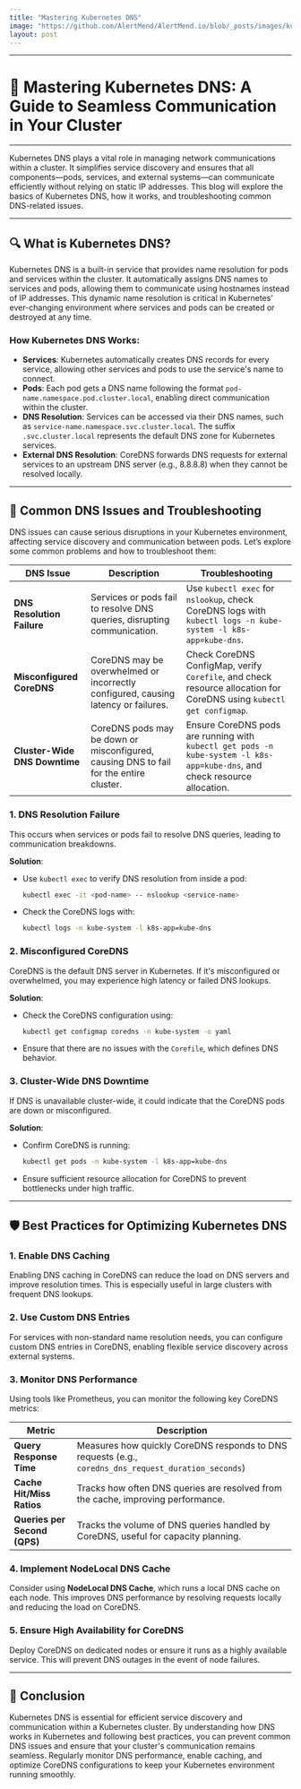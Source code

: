 ```yaml
---
title: "Mastering Kubernetes DNS"
image: "https://github.com/AlertMend/AlertMend.io/blob/_posts/images/kubernetes_dns.png?raw=true"
layout: post
---
```


---
# 🚨 **Mastering Kubernetes DNS: A Guide to Seamless Communication in Your Cluster**
---

Kubernetes DNS plays a vital role in managing network communications within a cluster. It simplifies service discovery and ensures that all components—pods, services, and external systems—can communicate efficiently without relying on static IP addresses. This blog will explore the basics of Kubernetes DNS, how it works, and troubleshooting common DNS-related issues.

---

## 🔍 **What is Kubernetes DNS?**

Kubernetes DNS is a built-in service that provides name resolution for pods and services within the cluster. It automatically assigns DNS names to services and pods, allowing them to communicate using hostnames instead of IP addresses. This dynamic name resolution is critical in Kubernetes’ ever-changing environment where services and pods can be created or destroyed at any time.

### How Kubernetes DNS Works:
- **Services**: Kubernetes automatically creates DNS records for every service, allowing other services and pods to use the service's name to connect.
- **Pods**: Each pod gets a DNS name following the format `pod-name.namespace.pod.cluster.local`, enabling direct communication within the cluster.
- **DNS Resolution**: Services can be accessed via their DNS names, such as `service-name.namespace.svc.cluster.local`. The suffix `.svc.cluster.local` represents the default DNS zone for Kubernetes services.
- **External DNS Resolution**: CoreDNS forwards DNS requests for external services to an upstream DNS server (e.g., 8.8.8.8) when they cannot be resolved locally.

---

## 🔧 **Common DNS Issues and Troubleshooting**

DNS issues can cause serious disruptions in your Kubernetes environment, affecting service discovery and communication between pods. Let’s explore some common problems and how to troubleshoot them:

| **DNS Issue**           | **Description**                                                               | **Troubleshooting**                                                                                                 |
|-------------------------|-------------------------------------------------------------------------------|---------------------------------------------------------------------------------------------------------------------|
| **DNS Resolution Failure** | Services or pods fail to resolve DNS queries, disrupting communication.        | Use `kubectl exec` for `nslookup`, check CoreDNS logs with `kubectl logs -n kube-system -l k8s-app=kube-dns`.       |
| **Misconfigured CoreDNS**  | CoreDNS may be overwhelmed or incorrectly configured, causing latency or failures.| Check CoreDNS ConfigMap, verify `Corefile`, and check resource allocation for CoreDNS using `kubectl get configmap`.|
| **Cluster-Wide DNS Downtime** | CoreDNS pods may be down or misconfigured, causing DNS to fail for the entire cluster.| Ensure CoreDNS pods are running with `kubectl get pods -n kube-system -l k8s-app=kube-dns`, and check resource allocation.|

### 1. **DNS Resolution Failure**
This occurs when services or pods fail to resolve DNS queries, leading to communication breakdowns.

**Solution**:
- Use `kubectl exec` to verify DNS resolution from inside a pod:
  ```bash
  kubectl exec -it <pod-name> -- nslookup <service-name>
  ```
- Check the CoreDNS logs with:
  ```bash
  kubectl logs -n kube-system -l k8s-app=kube-dns
  ```

### 2. **Misconfigured CoreDNS**
CoreDNS is the default DNS server in Kubernetes. If it's misconfigured or overwhelmed, you may experience high latency or failed DNS lookups.

**Solution**:
- Check the CoreDNS configuration using:
  ```bash
  kubectl get configmap coredns -n kube-system -o yaml
  ```
- Ensure that there are no issues with the `Corefile`, which defines DNS behavior.

### 3. **Cluster-Wide DNS Downtime**
If DNS is unavailable cluster-wide, it could indicate that the CoreDNS pods are down or misconfigured.

**Solution**:
- Confirm CoreDNS is running:
  ```bash
  kubectl get pods -n kube-system -l k8s-app=kube-dns
  ```
- Ensure sufficient resource allocation for CoreDNS to prevent bottlenecks under high traffic.

---

## 🛡️ **Best Practices for Optimizing Kubernetes DNS**

### 1. **Enable DNS Caching**
Enabling DNS caching in CoreDNS can reduce the load on DNS servers and improve resolution times. This is especially useful in large clusters with frequent DNS lookups.

### 2. **Use Custom DNS Entries**
For services with non-standard name resolution needs, you can configure custom DNS entries in CoreDNS, enabling flexible service discovery across external systems.

### 3. **Monitor DNS Performance**

Using tools like Prometheus, you can monitor the following key CoreDNS metrics:

| **Metric**                        | **Description**                                                                 |
|-----------------------------------|---------------------------------------------------------------------------------|
| **Query Response Time**           | Measures how quickly CoreDNS responds to DNS requests (e.g., `coredns_dns_request_duration_seconds`)|
| **Cache Hit/Miss Ratios**         | Tracks how often DNS queries are resolved from the cache, improving performance.|
| **Queries per Second (QPS)**      | Tracks the volume of DNS queries handled by CoreDNS, useful for capacity planning.|

### 4. **Implement NodeLocal DNS Cache**
Consider using **NodeLocal DNS Cache**, which runs a local DNS cache on each node. This improves DNS performance by resolving requests locally and reducing the load on CoreDNS.

### 5. **Ensure High Availability for CoreDNS**
Deploy CoreDNS on dedicated nodes or ensure it runs as a highly available service. This will prevent DNS outages in the event of node failures.

---

## 🚀 **Conclusion**

Kubernetes DNS is essential for efficient service discovery and communication within a Kubernetes cluster. By understanding how DNS works in Kubernetes and following best practices, you can prevent common DNS issues and ensure that your cluster's communication remains seamless. Regularly monitor DNS performance, enable caching, and optimize CoreDNS configurations to keep your Kubernetes environment running smoothly.


